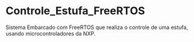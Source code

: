 # Controle_Estufa_FreeRTOS
Sistema Embarcado com FreeRTOS que realiza o controle de uma estufa, usando microcontroladores da NXP.
